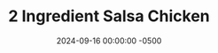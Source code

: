 ---
layout: post
title:  "2 Ingredient Salsa Chicken"
date:   2024-09-16 00:00:00 -0500
categories:
- Recipes
- Chicken
permalink: /recipes/salsa-chicken
image: /assets/Food/Chicken/Salsa Chicken/salsa-chicken-cover.jpg
ing: salsachicken-ing
facts: salsachicken-facts
section1: 
start2: 
section2: 
start3: 
section3: 
start4: 
section4: 
start5: 
section5: 
Prep: 5
Rest: 
Cook: 360
Source1: 
Source2: 
whisk: https://s.samsungfood.com/MDwxB
tags: 
- chicken thighs
- boneless skinless chicken thighs
- salsa
- salsa chicken
- slow cooker
- slowcooker
- crockpot
- crock pot
- shredded chicken
- protein
- easy
- pulled chicken
Description: Would you believe that this 2 ingredient salsa chicken contains just salsa and chicken? Wild concept, I know, I bet you're beyond shocked. This is probably the most low effort protein source you can make, and still tastes great. With just a pack of chicken thighs and a jar of salsa, you can have a easy meat ready for you at the end of the day.  I've gone with storebought salsa here, but you can also use a full batch of my <a href="/recipes/salsa">Five Minute Salsa (No Garlic/Onion)</a> as well!
Instructions: 
- <br><center><img src="/assets/Food/Chicken/Salsa Chicken/salsa-chicken-packaging.jpg" alt="" class="larger-image"></center><br>

- Add some salsa to the base of your slow cooker. Add the chicken on top, and dump in the rest of the salsa<br><br>
- <center><img src="/assets/Food/Chicken/Salsa Chicken/salsa-chicken-raw.jpg" alt="" class="instruction-image"></center><br>

- Cover and cook on low for 6 hours<br><br>
- <center><img src="/assets/Food/Chicken/Salsa Chicken/salsa-chicken-cooked.jpg" alt="" class="instruction-image"></center><br>

- Mash with a wooden spoon to shred<br><br>
- <center><img src="/assets/Food/Chicken/Salsa Chicken/salsa-chicken-shredded.jpg" alt="" class="instruction-image"></center>
---
